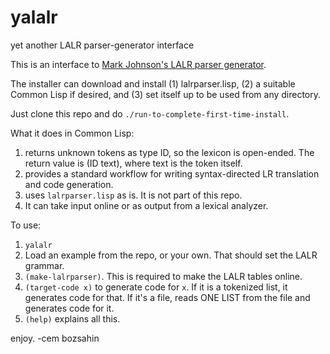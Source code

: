 # yalalr
yet another LALR parser-generator interface

This is an interface to <a href="http://web.science.mq.edu.au/~mjohnson/code/lalrparser.lisp">Mark Johnson's LALR parser generator</a>.

The installer can download and install (1) lalrparser.lisp, (2) a suitable Common Lisp if desired, and (3) set itself up to be used from any directory. 

Just clone this repo and do <code>./run-to-complete-first-time-install</code>.

What it does in Common Lisp:

1. returns unknown tokens as type ID, so the lexicon is open-ended. The return value is (ID text), where text is the token itself.
2. provides a standard workflow for writing syntax-directed LR translation and code generation.
3. uses <code>lalrparser.lisp</code> as is. It is not part of this repo.
4. It can take input online or as output from a lexical analyzer.

To use:

1. <code>yalalr</code>
2. Load an example from the repo, or your own. That should set the LALR grammar.
3. <code>(make-lalrparser)</code>. This is required to make the LALR tables online.
4. <code>(target-code x)</code> to generate code for <code>x</code>. If it is a tokenized list, it generates code for that.
If it's a file, reads ONE LIST from the file and generates code for it.
5. <code>(help)</code> explains all this.


enjoy.
-cem bozsahin
